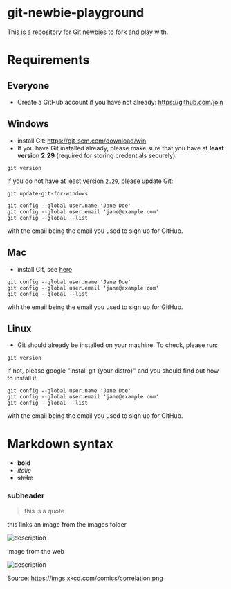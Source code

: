 # git-newbie-playground
This is a repository for Git newbies to fork and play with. 

# Requirements

## Everyone
- Create a GitHub account if you have not already: https://github.com/join


## Windows
- install Git: https://git-scm.com/download/win
- If you have Git installed already, please make sure that you have at **least version 2.29** (required for storing credentials securely): 
```
git version 
```
If you do not have at least version `2.29`, please update Git: 

```
git update-git-for-windows
```



```
git config --global user.name 'Jane Doe'
git config --global user.email 'jane@example.com'
git config --global --list
```

with the email being the email you used to sign up for GitHub.


## Mac
- install Git, see [here](https://git-scm.com/book/en/v2/Getting-Started-Installing-Git)



```
git config --global user.name 'Jane Doe'
git config --global user.email 'jane@example.com'
git config --global --list
```

with the email being the email you used to sign up for GitHub.


## Linux
- Git should already be installed on your machine. To check, please run: 
```
git version
```
If not, please google "install git {your distro}" and you should find out how to install it.


```
git config --global user.name 'Jane Doe'
git config --global user.email 'jane@example.com'
git config --global --list
```

with the email being the email you used to sign up for GitHub.


# Markdown syntax

- **bold**
- _italic_
- ~~strike~~
### subheader

> this is a quote

this links an image from the images folder

![description](images/xkcd_comic.png)

image from the web

![description](https://imgs.xkcd.com/comics/correlation.png)

Source: https://imgs.xkcd.com/comics/correlation.png
